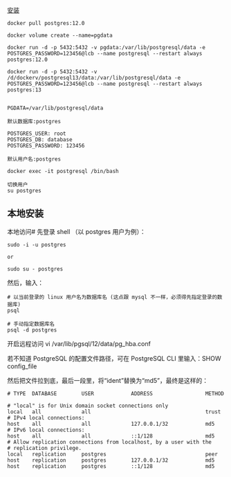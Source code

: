 [安装](https://hub.docker.com/_/postgres)
```
docker pull postgres:12.0

docker volume create --name=pgdata

docker run -d -p 5432:5432 -v pgdata:/var/lib/postgresql/data -e POSTGRES_PASSWORD=123456@lcb --name postgresql --restart always postgres:12.0

docker run -d -p 5432:5432 -v /d/dockerv/postgresql13/data:/var/lib/postgresql/data -e POSTGRES_PASSWORD=123456@lcb --name postgresql --restart always postgres:13


PGDATA=/var/lib/postgresql/data

默认数据库:postgres

POSTGRES_USER: root
POSTGRES_DB: database
POSTGRES_PASSWORD: 123456

默认用户名:postgres 

docker exec -it postgresql /bin/bash

切换用户
su postgres
```


## 本地安装


本地访问#
先登录 shell （以 postgres 用户为例）：
```
sudo -i -u postgres

or

sudo su - postgres
```
然后，输入：
```
# 以当前登录的 linux 用户名为数据库名 (这点跟 mysql 不一样，必须得先指定登录的数据库)
psql 

# 手动指定数据库名
psql -d postgres
```



开启远程访问
vi /var/lib/pgsql/12/data/pg_hba.conf

若不知道 PostgreSQL 的配置文件路径，可在 PostgreSQL CLI 里输入：SHOW config_file 

然后把文件拉到底，最后一段里，将“ident”替换为“md5”，最终是这样的：
```
# TYPE  DATABASE        USER            ADDRESS                 METHOD

# "local" is for Unix domain socket connections only
local   all             all                                     trust
# IPv4 local connections:
host    all             all             127.0.0.1/32            md5
# IPv6 local connections:
host    all             all             ::1/128                 md5
# Allow replication connections from localhost, by a user with the
# replication privilege.
local   replication     postgres                                peer
host    replication     postgres        127.0.0.1/32            md5
host    replication     postgres        ::1/128                 md5
```